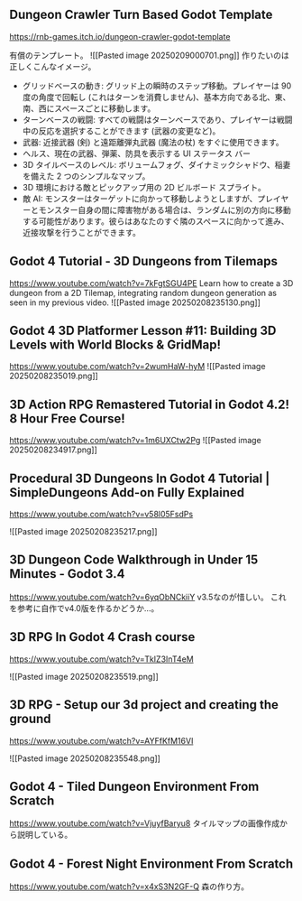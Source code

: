 
## Dungeon Crawler Turn Based Godot Template
https://rnb-games.itch.io/dungeon-crawler-godot-template

有償のテンプレート。
![[Pasted image 20250209000701.png]]
作りたいのは正しくこんなイメージ。
- グリッドベースの動き: グリッド上の瞬時のステップ移動。プレイヤーは 90 度の角度で回転し (これはターンを消費しません)、基本方向である北、東、南、西にスペースごとに移動します。
- ターンベースの戦闘: すべての戦闘はターンベースであり、プレイヤーは戦闘中の反応を選択することができます (武器の変更など)。
- 武器: 近接武器 (剣) と遠距離弾丸武器 (魔法の杖) をすぐに使用できます。
- ヘルス、現在の武器、弾薬、防具を表示する UI ステータス バー
- 3D タイルベースのレベル: ボリュームフォグ、ダイナミックシャドウ、稲妻を備えた 2 つのシンプルなマップ。
- 3D 環境における敵とピックアップ用の 2D ビルボード スプライト。
- 敵 AI: モンスターはターゲットに向かって移動しようとしますが、プレイヤーとモンスター自身の間に障害物がある場合は、ランダムに別の方向に移動する可能性があります。彼らはあなたのすぐ隣のスペースに向かって進み、近接攻撃を行うことができます。

## Godot 4 Tutorial - 3D Dungeons from Tilemaps
https://www.youtube.com/watch?v=7kFgtSGU4PE
Learn how to create a 3D dungeon from a 2D Tilemap, integrating random dungeon generation as seen in my previous video.
![[Pasted image 20250208235130.png]]
## Godot 4 3D Platformer Lesson #11: Building 3D Levels with World Blocks & GridMap!
https://www.youtube.com/watch?v=2wumHaW-hyM
![[Pasted image 20250208235019.png]]

## 3D Action RPG Remastered Tutorial in Godot 4.2! 8 Hour Free Course!
https://www.youtube.com/watch?v=1m6UXCtw2Pg
![[Pasted image 20250208234917.png]]

## Procedural 3D Dungeons In Godot 4 Tutorial | SimpleDungeons Add-on Fully Explained
https://www.youtube.com/watch?v=v58l05FsdPs

![[Pasted image 20250208235217.png]]

## 3D Dungeon Code Walkthrough in Under 15 Minutes - Godot 3.4
https://www.youtube.com/watch?v=6yqObNCkiiY
v3.5なのが惜しい。
これを参考に自作でv4.0版を作るかどうか…。


## 3D RPG In Godot 4 Crash course
https://www.youtube.com/watch?v=TkIZ3InT4eM

![[Pasted image 20250208235519.png]]

## 3D RPG - Setup our 3d project and creating the ground
https://www.youtube.com/watch?v=AYFfKfM16VI

![[Pasted image 20250208235548.png]]


## Godot 4 - Tiled Dungeon Environment From Scratch

https://www.youtube.com/watch?v=VjuyfBaryu8
タイルマップの画像作成から説明している。

## Godot 4 - Forest Night Environment From Scratch

https://www.youtube.com/watch?v=x4xS3N2GF-Q
森の作り方。


